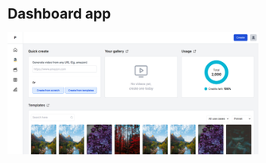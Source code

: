 # Dashboard app

![Demo](https://github.com/DineshRout779/dashboard_app/blob/main/public/ss.png?raw=true)
